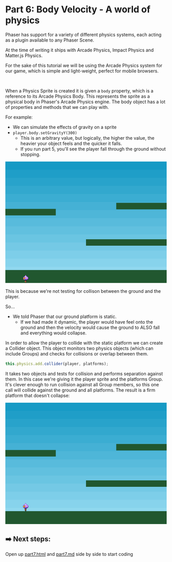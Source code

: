 # Part 6: Body Velocity - A world of physics
Phaser has support for a variety of different physics systems, each acting as a plugin available to any Phaser Scene. 

At the time of writing it ships with Arcade Physics, Impact Physics and Matter.js Physics. 

For the sake of this tutorial we will be using the Arcade Physics system for our game, which is simple and light-weight, perfect for mobile browsers.

<br>

When a Physics Sprite is created it is given a `body` property, which is a reference to its Arcade Physics Body. This represents the sprite as a physical body in Phaser's Arcade Physics engine. The body object has a lot of properties and methods that we can play with.

For example:
- We can simulate the effects of gravity on a sprite
- `player.body.setGravityY(300)`
    - This is an arbitrary value, but logically, the higher the value, the heavier your object feels and the quicker it falls. 
    - If you run part 5, you'll see the player fall through the ground without stopping.

![part six scene example](../assets/part6.png)

This is because we're not testing for collison between the ground and the player.

So...

- We told Phaser that our ground platform is static.
    - If we had made it dynamic, the player would have feel onto the ground and then the velocity would cause the ground to ALSO fall and everything would collapse.

In order to allow the player to collide with the static platform we can create a Collider object. This object monitors two physics objects (which can include Groups) and checks for collisions or overlap between them.
```js
this.physics.add.collider(player, platforms);
```

 It takes two objects and tests for collision and performs separation against them. In this case we're giving it the player sprite and the platforms Group. It's clever enough to run collision against all Group members, so this one call will collide against the ground and all platforms. The result is a firm platform that doesn't collapse:

 ![part six scene example](../assets/part6.2.png)
 
## ➡️ Next steps:
Open up [part7.html](/part7.html) and [part7.md](part7.md) side by side to start coding



